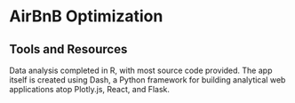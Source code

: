 # AirBnB Optimization

## Tools and Resources
Data analysis completed in R, with most source code provided. The app itself is 
created using Dash, a Python framework for building analytical web applications
atop Plotly.js, React, and Flask.